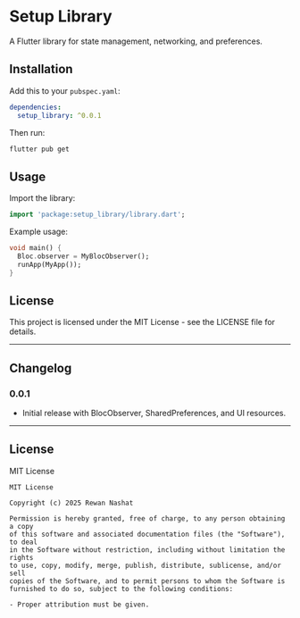 # Setup Library

A Flutter library for state management, networking, and preferences.

## Installation

Add this to your `pubspec.yaml`:

```yaml
dependencies:
  setup_library: ^0.0.1
```

Then run:

```bash
flutter pub get
```

## Usage

Import the library:

```dart
import 'package:setup_library/library.dart';
```

Example usage:

```dart
void main() {
  Bloc.observer = MyBlocObserver();
  runApp(MyApp());
}
```

## License

This project is licensed under the MIT License - see the LICENSE file for details.

---

## Changelog

### 0.0.1
- Initial release with BlocObserver, SharedPreferences, and UI resources.

---

## License

MIT License

```
MIT License

Copyright (c) 2025 Rewan Nashat

Permission is hereby granted, free of charge, to any person obtaining a copy
of this software and associated documentation files (the "Software"), to deal
in the Software without restriction, including without limitation the rights
to use, copy, modify, merge, publish, distribute, sublicense, and/or sell
copies of the Software, and to permit persons to whom the Software is
furnished to do so, subject to the following conditions:

- Proper attribution must be given.
```
